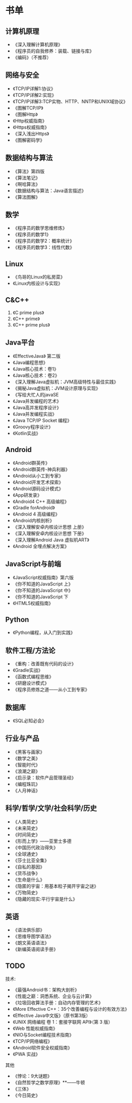 # 书单

## 计算机原理

* 《深入理解计算机原理》
* 《程序员的自我修养：装载、链接与库》
* 《编码》（不推荐）

## 网络与安全

* 《TCP/IP详解1:协议》
* 《TCP/IP详解2:实现》
* 《TCP/IP详解3:TCP实物、HTTP、NNTP和UNIX域协议》
* 《图解TCP/IP》
* 《图解Http》
* 《Http权威指南》
* 《Https权威指南》
* 《深入浅出Https》
* 《图解密码学》

## 数据结构与算法

* 《算法》第四版
* 《算法笔记》
* 《啊哈算法》
* 《数据结构与算法：Java语言描述》
* 《算法图解》

## 数学

* 《程序员的数学思维修炼》
* 《程序员的数学1》
* 《程序员的数学2：概率统计》
* 《程序员的数学3：线性代数》

## Linux

* 《鸟哥的Linux的私房菜》
* 《Linux内核设计与实现》

## C&C++

1. 《C prime plus》
2. 《C++ prime》
3. 《C++ prime plus》

## Java平台

* 《EffectiveJava》 第二版
* 《Java编程思想》
* 《Java核心技术：卷1》
* 《Java核心技术：卷2》
* 《深入理解Java虚拟机：JVM高级特性与最佳实践》
* 《揭秘Java虚拟机：JVM设计原理与实现》
* 《写给大忙人的javaSE
* 《Java并发编程的艺术》
* 《Java高并发程序设计》
* 《Java并发编程实战》
* 《Java TCP/IP Socket 编程》
* 《Groovy程序设计》
* 《Kotlin实战》

## Android

* 《Android群英传》
* 《Android群英传-神兵利器》
* 《Android从小工到专家》
* 《Android开发艺术探索》
* 《Android源码设计模式》
* 《App研发录》
* 《Android4 C++ 高级编程》
* 《Gradle forAndroid》
* 《Android 4 高级编程》
* 《Android内核剖析》
* 《深入理解安卓内核设计思想 上册》
* 《深入理解安卓内核设计思想 下册》
* 《深入理解Android Java 虚拟机ART》
* 《Android 全埋点解决方案》

## JavaScript与前端

* 《JavaScript权威指南》第六版
* 《你不知道的JavaScript 上》
* 《你不知道的JavaScript 中》
* 《你不知道的JavaScript 下
* 《HTML5权威指南》

## Python

* 《Python编程，从入门到实践》

## 软件工程/方法论

* 《重构：改善既有代码的设计》
* 《Gradle实战》
* 《函数式编程思维》
* 《研磨设计模式》
* 《程序员修炼之道——从小工到专家》

## 数据库

* 《SQL必知必会》

## 行业与产品

* 《黑客与画家》
* 《数学之美》
* 《智能时代》
* 《浪潮之巅》
* 《启示录：软件产品管理圣经》
* 《编程珠玑》
* 《人月神话》

## 科学/哲学/文学/社会科学/历史

* 《人类简史》
* 《未来简史》
* 《时间简史》
* 《形而上学》——亚里士多德
* 《中国历代政治得失》
* 《全球通史》
* 《莎士比亚全集》
* 《自私的基因》
* 《货币战争》
* 《生命是什么》
* 《隐匿的宇宙：用基本粒子揭开宇宙之谜》
* 《万物简史》
* 《隐藏的现实:平行宇宙是什么》

## 英语

* 《语法俱乐部》
* 《思维导图学语法》
* 《朗文英语语法》
* 《新编英语阅读手册》

## TODO

技术:

* 《最强Android书：架构大剖析》
* 《性能之巅：洞悉系统、企业与云计算》
* 《垃圾回收算法手册：自动内存管理的艺术》
* 《More Effective C++：35个改善编程与设计的有效方法》
* 《Effective Java中文版》（原书第3版）
* 《UNIX 网络编程 卷 1：套接字联网 API》（第 3 版）
* 《Web 性能权威指南》
* 《NIO与Socket编程技术指南》
* 《TCP/IP网络编程》
* 《Android软件安全权威指南》
* 《PWA 实战》

其他

* 《悖论：9大谜题》
* 《自然哲学之数学原理》**——牛顿
* 《三体》
* 《今日简史》
